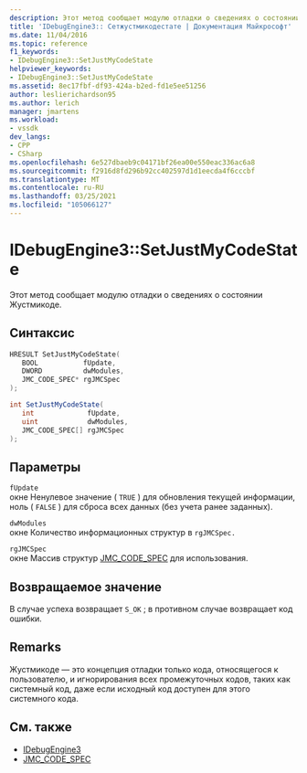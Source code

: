 ```yaml
---
description: Этот метод сообщает модулю отладки о сведениях о состоянии Жустмикоде.
title: 'IDebugEngine3:: Сетжустмикодестате | Документация Майкрософт'
ms.date: 11/04/2016
ms.topic: reference
f1_keywords:
- IDebugEngine3::SetJustMyCodeState
helpviewer_keywords:
- IDebugEngine3::SetJustMyCodeState
ms.assetid: 8ec17fbf-df93-424a-b2ed-fd1e5ee51256
author: leslierichardson95
ms.author: lerich
manager: jmartens
ms.workload:
- vssdk
dev_langs:
- CPP
- CSharp
ms.openlocfilehash: 6e527dbaeb9c04171bf26ea00e550eac336ac6a8
ms.sourcegitcommit: f2916d8fd296b92cc402597d1d1eecda4f6cccbf
ms.translationtype: MT
ms.contentlocale: ru-RU
ms.lasthandoff: 03/25/2021
ms.locfileid: "105066127"
---
```

# <a name="idebugengine3setjustmycodestate"></a>IDebugEngine3::SetJustMyCodeState
Этот метод сообщает модулю отладки о сведениях о состоянии Жустмикоде.

## <a name="syntax"></a>Синтаксис

```cpp
HRESULT SetJustMyCodeState(
   BOOL           fUpdate,
   DWORD          dwModules,
   JMC_CODE_SPEC* rgJMCSpec
);
```

```csharp
int SetJustMyCodeState(
   int             fUpdate,
   uint            dwModules,
   JMC_CODE_SPEC[] rgJMCSpec
);
```

## <a name="parameters"></a>Параметры
`fUpdate`\
окне Ненулевое значение ( `TRUE` ) для обновления текущей информации, ноль ( `FALSE` ) для сброса всех данных (без учета ранее заданных).

`dwModules`\
окне Количество информационных структур в `rgJMCSpec.`

`rgJMCSpec`\
окне Массив структур [JMC_CODE_SPEC](../../../extensibility/debugger/reference/jmc-code-spec.md) для использования.

## <a name="return-value"></a>Возвращаемое значение
 В случае успеха возвращает `S_OK` ; в противном случае возвращает код ошибки.

## <a name="remarks"></a>Remarks
 Жустмикоде — это концепция отладки только кода, относящегося к пользователю, и игнорирования всех промежуточных кодов, таких как системный код, даже если исходный код доступен для этого системного кода.

## <a name="see-also"></a>См. также
- [IDebugEngine3](../../../extensibility/debugger/reference/idebugengine3.md)
- [JMC_CODE_SPEC](../../../extensibility/debugger/reference/jmc-code-spec.md)
